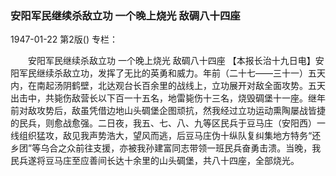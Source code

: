 ### 安阳军民继续杀敌立功  一个晚上烧光  敌碉八十四座

1947-01-22
第2版()
专栏：

　　安阳军民继续杀敌立功
    一个晚上烧光
    敌碉八十四座
    【本报长治十九日电】安阳军民继续杀敌立功，发挥了无比的英勇和威力。年前（二十七——三十一）五天内，在南起汤阴鹤壁，北达观台长百余里的战线上，立功展开对敌全面攻势。五天出击中，共毙伤敌营长以下百一十五名，地雷毙伤十三名，烧毁碉堡十一座。继年前对敌攻势后，敌虽凭借边地山头碉堡企图顽抗，然我经过立功运动熏陶屡战皆捷的民兵，则愈战愈强。二日夜，我五、七、八、九等区民兵于豆马庄（安阳西）一线组织猛攻，敌见我声势浩大，望风而逃，后豆马庄伪十纵队复纠集地方特务“还乡团”等乌合之众前往支援，亦被我孙建富同志带领一班民兵奋勇击溃。当晚，我民兵遂将豆马庄至应善间长达十余里的山头碉堡，共八十四座，全部烧光。
